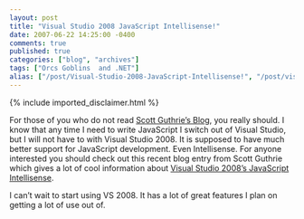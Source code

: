 ```yaml
---
layout: post
title: "Visual Studio 2008 JavaScript Intellisense!"
date: 2007-06-22 14:25:00 -0400
comments: true
published: true
categories: ["blog", "archives"]
tags: ["Orcs Goblins  and .NET"]
alias: ["/post/Visual-Studio-2008-JavaScript-Intellisense!", "/post/visual-studio-2008-javascript-intellisense!"]
---
```

<!-- more -->
{% include imported_disclaimer.html %}
<p>For those of you who do not read <a href="http://weblogs.asp.net/scottgu/default.aspx">Scott Guthrie&rsquo;s Blog</a>, you really should. I know that any time I need to write JavaScript I switch out of Visual Studio, but I will not have to with Visual Studio 2008. It is supposed to have much better support for JavaScript development. Even Intellisense. For anyone interested you should check out this recent blog entry from Scott Guthrie which gives a lot of cool information about <a href="http://weblogs.asp.net/scottgu/archive/2007/06/21/vs-2008-javascript-intellisense.aspx" target="_blank">Visual Studio 2008&rsquo;s JavaScript Intellisense</a>.</p>
<p>I can&rsquo;t wait to start using VS 2008. It has a lot of great features I plan on getting a lot of use out of.</p>
